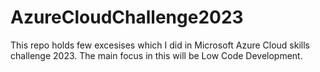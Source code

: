 # AzureCloudChallenge2023
This repo holds few excesises which I did in Microsoft Azure Cloud skills challenge 2023. The main focus in this will be Low Code Development.
